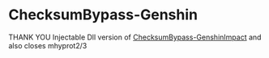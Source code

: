 # ChecksumBypass-Genshin
THANK YOU
Injectable Dll version of [ChecksumBypass-GenshinImpact](https://github.com/Taiga74164/ChecksumBypass-GenshinImpact) and also closes mhyprot2/3
